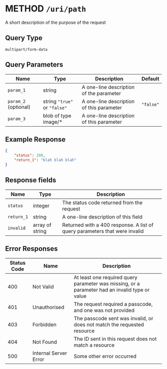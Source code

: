 # <a name="uri-path"></a> METHOD `/uri/path`

A short description of the purpose of the request

## Query Type

`multipart/form-data`

## Query Parameters

Name | Type | Description | Default
--- | --- | --- | ---
`param_1` | string | A one-line description of the parameter |
`param_2` (optional) | string `"true"` or `"false"` | A one-line description of this parameter | `"false"`
`param_3` | blob of type image/* | A one-line description of this parameter |

## Example Response

```json
{
    "status": 200,
    "return_1": "blah blah blah"
}
```

## Response fields

Name | Type | Description
--- | --- | ---
`status` | integer | The status code returned from the request
`return_1` | string | A one-line description of this field
`invalid` | array of string | Returned with a 400 response. A list of query parameters that were invalid

## Error Responses

Status Code | Name | Description
--- | --- | ---
400 | Not Valid | At least one required query parameter was missing, or a parameter had an invalid type or value
401 | Unauthorised | The request required a passcode, and one was not provided
403 | Forbidden | The passcode sent was invalid, or does not match the requested resource
404 | Not Found | The ID sent in this request does not match a resource
500 | Internal Server Error | Some other error occurred
